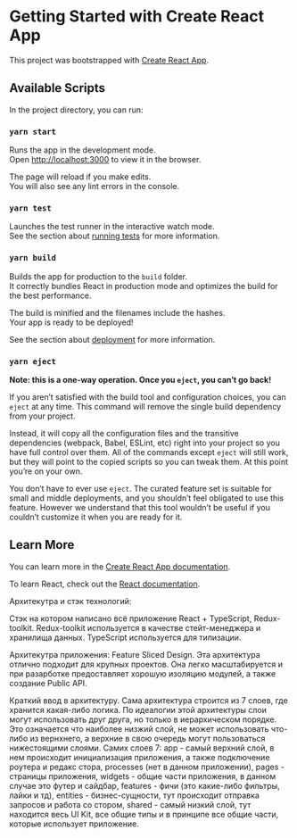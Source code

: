 # Getting Started with Create React App

This project was bootstrapped with [Create React App](https://github.com/facebook/create-react-app).

## Available Scripts

In the project directory, you can run:

### `yarn start`

Runs the app in the development mode.\
Open [http://localhost:3000](http://localhost:3000) to view it in the browser.

The page will reload if you make edits.\
You will also see any lint errors in the console.

### `yarn test`

Launches the test runner in the interactive watch mode.\
See the section about [running tests](https://facebook.github.io/create-react-app/docs/running-tests) for more information.

### `yarn build`

Builds the app for production to the `build` folder.\
It correctly bundles React in production mode and optimizes the build for the best performance.

The build is minified and the filenames include the hashes.\
Your app is ready to be deployed!

See the section about [deployment](https://facebook.github.io/create-react-app/docs/deployment) for more information.

### `yarn eject`

**Note: this is a one-way operation. Once you `eject`, you can’t go back!**

If you aren’t satisfied with the build tool and configuration choices, you can `eject` at any time. This command will remove the single build dependency from your project.

Instead, it will copy all the configuration files and the transitive dependencies (webpack, Babel, ESLint, etc) right into your project so you have full control over them. All of the commands except `eject` will still work, but they will point to the copied scripts so you can tweak them. At this point you’re on your own.

You don’t have to ever use `eject`. The curated feature set is suitable for small and middle deployments, and you shouldn’t feel obligated to use this feature. However we understand that this tool wouldn’t be useful if you couldn’t customize it when you are ready for it.

## Learn More

You can learn more in the [Create React App documentation](https://facebook.github.io/create-react-app/docs/getting-started).

To learn React, check out the [React documentation](https://reactjs.org/).


Архитекутра и стэк технологий:

Стэк на котором написано всё приложение React + TypeScript, Redux-toolkit. Redux-toolkit используется в качестве стейт-менеджера и хранилища данных. TypeScript используется для типизации.

Архитекутра приложения: Feature Sliced Design. Эта архитектура отлично подходит для крупных проектов. Она легко масштабируется и при разарботке предоставляет хорошую изоляцию модулей, а также создание Public API. 

Краткий ввод в архитектуру.
Сама архитектура строится из 7 слоев, где хранится какая-либо логика. По идеалогии этой архитектуры слои могут использовать друг друга, но только в иерархическом порядке. Это означается что наиболее низжий слой, не может использовать что-либо из вернхнего, а верхние в свою очередь могут пользоваться нижестоящими слоями. Самих слоев 7: app - самый верхний слой, в нем происходит инициализация приложения, а также подключение роутера и редакс стора, processes (нет в данном приложении), pages - страницы приложения, widgets - общие части приложения, в данном случае это футер и сайдбар, features - фичи (это какие-либо фильтры, лайки и тд), entities - бизнес-сущности, тут происходит отправка запросов и работа со стором, shared - самый низкий слой, тут находится весь UI Kit, все общие типы и в принципе все общие части, которые использует приложение. 

